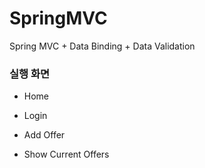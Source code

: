 # SpringMVC
Spring MVC + Data Binding + Data Validation

### 실행 화면

- Home

- Login

- Add Offer

- Show Current Offers

